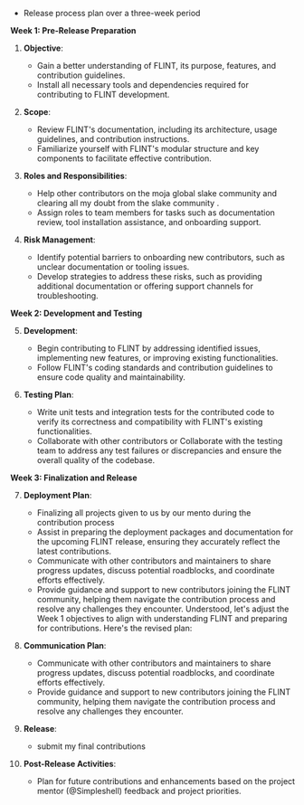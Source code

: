 * Release process plan over a three-week period

**Week 1: Pre-Release Preparation**

1. **Objective**:
   - Gain a better understanding of FLINT, its purpose, features, and contribution guidelines.
   - Install all necessary tools and dependencies required for contributing to FLINT development.

2. **Scope**:
   - Review FLINT's documentation, including its architecture, usage guidelines, and contribution instructions.
   - Familiarize yourself with FLINT's modular structure and key components to facilitate effective contribution.

3. **Roles and Responsibilities**:
   - Help other contributors on the moja global slake community and clearing all my doubt from the slake community .
   - Assign roles to team members for tasks such as documentation review, tool installation assistance, and onboarding support.

4. **Risk Management**:
   - Identify potential barriers to onboarding new contributors, such as unclear documentation or tooling issues.
   - Develop strategies to address these risks, such as providing additional documentation or offering support channels for troubleshooting.

**Week 2: Development and Testing**

5. **Development**:
   - Begin contributing to FLINT by addressing identified issues, implementing new features, or improving existing functionalities.
   - Follow FLINT's coding standards and contribution guidelines to ensure code quality and maintainability.

6. **Testing Plan**:
   - Write unit tests and integration tests for the contributed code to verify its correctness and compatibility with FLINT's existing functionalities.
   - Collaborate with other contributors or Collaborate with the testing team to address any test failures or discrepancies and ensure the overall quality of the codebase.


**Week 3: Finalization and Release**

7. **Deployment Plan**:
   - Finalizing all projects given to us by our mento during the contribution process
   - Assist in preparing the deployment packages and documentation for the upcoming FLINT release, ensuring they accurately reflect the latest contributions.
   - Communicate with other contributors and maintainers to share progress updates, discuss potential roadblocks, and coordinate efforts  effectively.
   - Provide guidance and support to new contributors joining the FLINT community, helping them navigate the contribution process and resolve any challenges they encounter.
Understood, let's adjust the Week 1 objectives to align with understanding FLINT and preparing for contributions. Here's the revised plan:

8. **Communication Plan**:
   - Communicate with other contributors and maintainers to share progress updates, discuss potential roadblocks, and coordinate efforts effectively.
   - Provide guidance and support to new contributors joining the FLINT community, helping them navigate the contribution process and resolve any challenges they encounter.


9. **Release**:
    - submit my final contributions

10. **Post-Release Activities**:
    - Plan for future contributions and enhancements based on the project mentor (@Simpleshell) feedback and project priorities.

